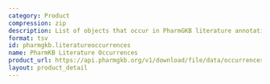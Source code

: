 ```yaml
---
category: Product
compression: zip
description: List of objects that occur in PharmGKB literature annotations and pathways
format: tsv
id: pharmgkb.literatureoccurrences
name: PharmKB Literature Occurrences
product_url: https://api.pharmgkb.org/v1/download/file/data/occurrences.zip
layout: product_detail
---
```

